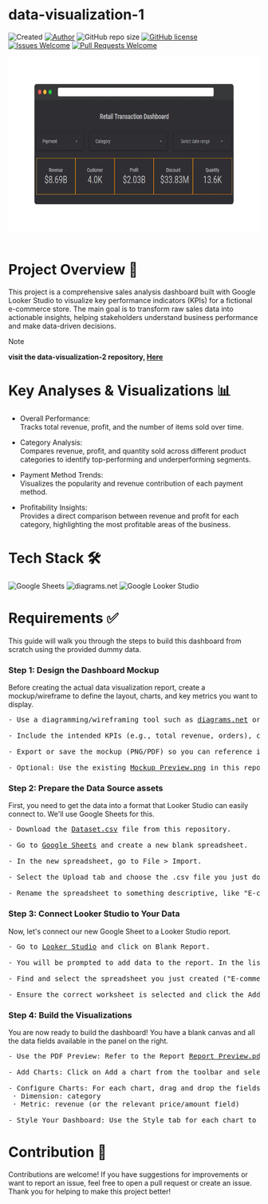 # data-visualization-1
![Created](https://img.shields.io/badge/Created-29--Aug--2025-blue.svg) [![Author](http://img.shields.io/badge/author-@Zevhys-blue.svg)](https://www.linkedin.com/in/rakha-djauhari/) ![GitHub repo size](https://img.shields.io/github/repo-size/Zevhys/data-visualization-1) [![GitHub license](https://img.shields.io/github/license/Zevhys/data-visualization-1)](https://github.com/Zevhys/data-visualization-1/blob/main/LICENSE) [![Issues Welcome](https://img.shields.io/badge/issues-welcome-brightgreen.svg)](https://github.com/Zevhys/data-visualization-1/issues) [![Pull Requests Welcome](https://img.shields.io/badge/pull%20requests-welcome-brightgreen.svg)](https://github.com/Zevhys/data-visualization-1/pulls)

<div align="center">
<img src="Thumbnail.webp" height="350px"> 
</div>

</br>

# Project Overview 📄
This project is a comprehensive sales analysis dashboard built with Google Looker Studio to visualize key performance indicators (KPIs) for a fictional e-commerce store. The main goal is to transform raw sales data into actionable insights, helping stakeholders understand business performance and make data-driven decisions.

> [!NOTE]  
> <b>visit the data-visualization-2 repository, [Here](https://github.com/Zevhys/data-visualization-2)</b>

# Key Analyses & Visualizations 📊
- Overall Performance: </br>
Tracks total revenue, profit, and the number of items sold over time.

- Category Analysis: </br>
Compares revenue, profit, and quantity sold across different product categories to identify top-performing and underperforming segments.

- Payment Method Trends: </br>
Visualizes the popularity and revenue contribution of each payment method.

- Profitability Insights: </br>
Provides a direct comparison between revenue and profit for each category, highlighting the most profitable areas of the business.

# Tech Stack 🛠️
![Google Sheets](https://img.shields.io/badge/Google%20Sheets-34A853?style=flat-square&logo=google-sheets&logoColor=white)
![diagrams.net](https://img.shields.io/badge/diagrams.net-F08705?style=flat-square&logo=diagramsdotnet&logoColor=white)
![Google Looker Studio](https://img.shields.io/badge/Google%20Looker%20Studio-4285F4?style=flat-square&logo=looker&logoColor=white)

# Requirements ✅
This guide will walk you through the steps to build this dashboard from scratch using the provided dummy data.

### Step 1: Design the Dashboard Mockup
Before creating the actual data visualization report, create a mockup/wireframe to define the layout, charts, and key metrics you want to display.

<pre>
- Use a diagramming/wireframing tool such as <a href="https://app.diagrams.net/" target="_blank">diagrams.net</a> or alternatives like Figma/Excalidraw.

- Include the intended KPIs (e.g., total revenue, orders), chart types (e.g., time series, bar, pie), filters (e.g., date range, category), and overall layout.

- Export or save the mockup (PNG/PDF) so you can reference it while building the report.

- Optional: Use the existing <a href="assets/Mockup Preview.png">Mockup Preview.png</a> in this repository as inspiration or a starting point.
</pre>

### Step 2: Prepare the Data Source assets
First, you need to get the data into a format that Looker Studio can easily connect to. We'll use Google Sheets for this.

<pre>
- Download the <a href="assets/Dataset.csv">Dataset.csv</a> file from this repository.

- Go to <a href="https://sheets.google.com" target="_blank">Google Sheets</a> and create a new blank spreadsheet.

- In the new spreadsheet, go to File > Import.

- Select the Upload tab and choose the .csv file you just downloaded. Leave the import options as default and click Import data.

- Rename the spreadsheet to something descriptive, like "E-commerce Sales Dashboard Data".
</pre>

### Step 3: Connect Looker Studio to Your Data
Now, let's connect our new Google Sheet to a Looker Studio report.

<pre>
- Go to <a href="https://lookerstudio.google.com" target="_blank">Looker Studio</a> and click on Blank Report.

- You will be prompted to add data to the report. In the list of connectors, select Google Sheets.

- Find and select the spreadsheet you just created ("E-commerce Sales Dashboard Data").

- Ensure the correct worksheet is selected and click the Add button in the bottom right corner.
</pre>

### Step 4: Build the Visualizations 
You are now ready to build the dashboard! You have a blank canvas and all the data fields available in the panel on the right.

<pre>
- Use the PDF Preview: Refer to the Report <a href="assets/Report Preview.pdf">Report Preview.pdf</a> file in this repository as your guide. It shows you what charts to build and what metrics/dimensions to use.

- Add Charts: Click on Add a chart from the toolbar and select the appropriate chart type (e.g., Scorecard, Time series chart, Bar chart, Pie chart).

- Configure Charts: For each chart, drag and drop the fields from the right-hand panel into the Dimension and Metric sections. For example, for a "Revenue by Category" bar chart:
 · Dimension: category
 · Metric: revenue (or the relevant price/amount field)

- Style Your Dashboard: Use the Style tab for each chart to change colors, fonts, and labels to match the preview.
</pre>

# Contribution 🤝
Contributions are welcome! If you have suggestions for improvements or want to report an issue, feel free to open a pull request or create an issue. Thank you for helping to make this project better!
